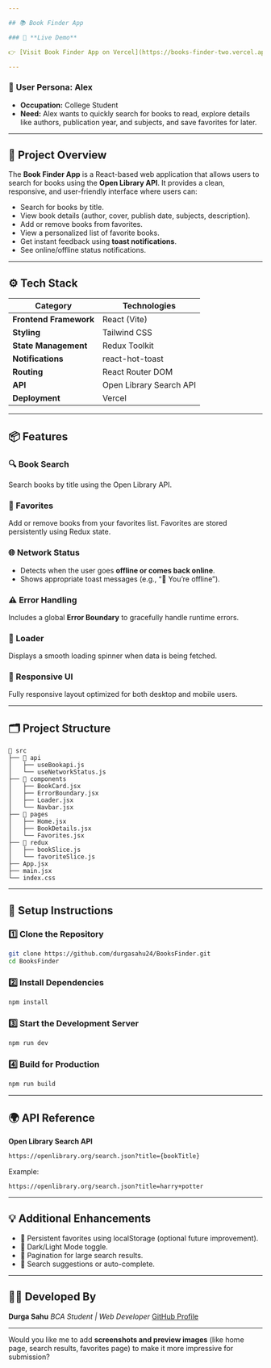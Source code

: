 ```yaml
---

## 📚 Book Finder App

### 🔗 **Live Demo**

👉 [Visit Book Finder App on Vercel](https://books-finder-two.vercel.app/)

---
```


### 👤 **User Persona: Alex**

* **Occupation:** College Student
* **Need:** Alex wants to quickly search for books to read, explore details like authors, publication year, and subjects, and save favorites for later.

---

## 🧠 **Project Overview**

The **Book Finder App** is a React-based web application that allows users to search for books using the **Open Library API**.
It provides a clean, responsive, and user-friendly interface where users can:

* Search for books by title.
* View book details (author, cover, publish date, subjects, description).
* Add or remove books from favorites.
* View a personalized list of favorite books.
* Get instant feedback using **toast notifications**.
* See online/offline status notifications.

---

## ⚙️ **Tech Stack**

| Category               | Technologies            |
| ---------------------- | ----------------------- |
| **Frontend Framework** | React (Vite)            |
| **Styling**            | Tailwind CSS            |
| **State Management**   | Redux Toolkit           |
| **Notifications**      | react-hot-toast         |
| **Routing**            | React Router DOM        |
| **API**                | Open Library Search API |
| **Deployment**         | Vercel                  |

---

## 📦 **Features**

### 🔍 Book Search

Search books by title using the Open Library API.

### 💖 Favorites

Add or remove books from your favorites list.
Favorites are stored persistently using Redux state.

### 🌐 Network Status

* Detects when the user goes **offline or comes back online**.
* Shows appropriate toast messages (e.g., “🚫 You’re offline”).

### ⚠️ Error Handling

Includes a global **Error Boundary** to gracefully handle runtime errors.

### 💫 Loader

Displays a smooth loading spinner when data is being fetched.

### 📱 Responsive UI

Fully responsive layout optimized for both desktop and mobile users.

---

## 🗂️ **Project Structure**

```
📁 src
├── 📂 api
│   ├── useBookapi.js
│   └── useNetworkStatus.js
├── 📂 components
│   ├── BookCard.jsx
│   ├── ErrorBoundary.jsx
│   ├── Loader.jsx
│   └── Navbar.jsx
├── 📂 pages
│   ├── Home.jsx
│   ├── BookDetails.jsx
│   └── Favorites.jsx
├── 📂 redux
│   ├── bookSlice.js
│   └── favoriteSlice.js
├── App.jsx
├── main.jsx
└── index.css
```

---

## 🚀 **Setup Instructions**

### 1️⃣ Clone the Repository

```bash
git clone https://github.com/durgasahu24/BooksFinder.git
cd BooksFinder
```

### 2️⃣ Install Dependencies

```bash
npm install
```

### 3️⃣ Start the Development Server

```bash
npm run dev
```

### 4️⃣ Build for Production

```bash
npm run build
```

---

## 🌍 **API Reference**

**Open Library Search API**

```bash
https://openlibrary.org/search.json?title={bookTitle}
```

Example:

```
https://openlibrary.org/search.json?title=harry+potter
```

---

## 💡 **Additional Enhancements**

* 🔄 Persistent favorites using localStorage (optional future improvement).
* 🌙 Dark/Light Mode toggle.
* 📖 Pagination for large search results.
* 🧭 Search suggestions or auto-complete.

---

## 🧑‍💻 **Developed By**

**Durga Sahu**
*BCA Student | Web Developer*
[GitHub Profile](https://github.com/durgasahu24)

---

Would you like me to add **screenshots and preview images** (like home page, search results, favorites page) to make it more impressive for submission?
